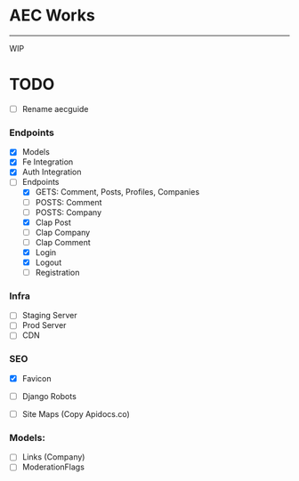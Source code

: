 # AEC Works

-----

WIP


# TODO

- [ ] Rename aecguide

### Endpoints
- [x] Models
- [x] Fe Integration
- [X] Auth Integration
- [ ] Endpoints
    - [X] GETS: Comment, Posts, Profiles, Companies
    - [ ] POSTS: Comment
    - [ ] POSTS: Company
    - [X] Clap Post
    - [ ] Clap Company
    - [ ] Clap Comment
    - [X] Login
    - [X] Logout
    - [ ] Registration

### Infra
- [ ] Staging Server
- [ ] Prod Server
- [ ] CDN

### SEO
- [X] Favicon
- [ ] Django Robots
- [ ] Site Maps (Copy Apidocs.co)


### Models:
- [ ] Links (Company)
- [ ] ModerationFlags
